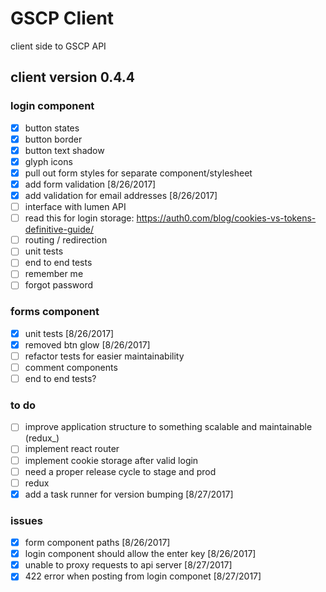 # GSCP Client
client side to GSCP API

## client version 0.4.4

### login component
- [x] button states
- [x] button border
- [x] button text shadow
- [x] glyph icons
- [x] pull out form styles for separate component/stylesheet
- [x] add form validation [8/26/2017]
- [x] add validation for email addresses [8/26/2017]
- [ ] interface with lumen API
- [ ] read this for login storage: https://auth0.com/blog/cookies-vs-tokens-definitive-guide/
- [ ] routing / redirection
- [ ] unit tests
- [ ] end to end tests
- [ ] remember me
- [ ] forgot password

### forms component
- [x] unit tests [8/26/2017]
- [x] removed btn glow [8/26/2017]
- [ ] refactor tests for easier maintainability
- [ ] comment components
- [ ] end to end tests?

### to do 
- [ ] improve application structure to something scalable and maintainable (redux_)
- [ ] implement react router
- [ ] implement cookie storage after valid login
- [ ] need a proper release cycle to stage and prod
- [ ] redux
- [x] add a task runner for version bumping [8/27/2017]

### issues
- [x] form component paths [8/26/2017]
- [x] login component should allow the enter key [8/26/2017]
- [x] unable to proxy requests to api server [8/27/2017]
- [x] 422 error when posting from login componet [8/27/2017]